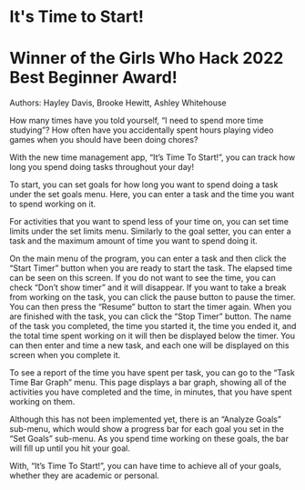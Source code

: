 # It's Time to Start!

# Winner of the Girls Who Hack 2022 Best Beginner Award!

Authors:
Hayley Davis,
Brooke Hewitt,
Ashley Whitehouse

How many times have you told yourself, “I need to spend more time studying”? How often have you accidentally spent hours playing video games when you should have been doing chores?

With the new time management app, “It’s Time To Start!”, you can track how long you spend doing tasks throughout your day!

To start, you can set goals for how long you want to spend doing a task under the set goals menu. Here, you can enter a task and the time you want to spend working on it. 

For activities that you want to spend less of your time on, you can set time limits under the set limits menu. Similarly to the goal setter, you can enter a task and the maximum amount of time you want to spend doing it.

On the main menu of the program, you can enter a task and then click the “Start Timer” button when you are ready to start the task. The elapsed time can be seen on this screen. If you do not want to see the time, you can check “Don’t show timer” and it will disappear. If you want to take a break from working on the task, you can click the pause button to pause the timer. You can then press the “Resume” button to start the timer again. When you are finished with the task, you can click the “Stop Timer” button. The name of the task you completed, the time you started it, the time you ended it, and the total time spent working on it will then be displayed below the timer. You can then enter and time a new task, and each one will be displayed on this screen when you complete it.

To see a report of the time you have spent per task, you can go to the “Task Time Bar Graph” menu. This page displays a bar graph, showing all of the activities you have completed and the time, in minutes, that you have spent working on them.

Although this has not been implemented yet, there is an “Analyze Goals” sub-menu, which would show a progress bar for each goal you set in the “Set Goals” sub-menu. As you spend time working on these goals, the bar will fill up until you hit your goal.

With, “It’s Time To Start!”, you can have time to achieve all of your goals, whether they are academic or personal. 


